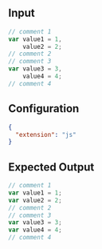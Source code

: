 
## Input
```javascript input
// comment 1
var value1 = 1,
    value2 = 2;
// comment 2
// comment 3
var value3 = 3,
    value4 = 4;
// comment 4
```

## Configuration
```json configuration
{
  "extension": "js"
}
```

## Expected Output
```javascript expected output
// comment 1
var value1 = 1;
var value2 = 2;
// comment 2
// comment 3
var value3 = 3;
var value4 = 4;
// comment 4
```
